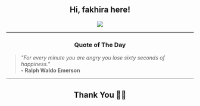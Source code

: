 <h2 align="center"> Hi, fakhira here!</h2>

<p align="center">
<a href="https://github.com/fakhiralkda" alt="github streak"><img src="https://dvst-streak.herokuapp.com/?user=fakhiralkda&theme=tokyonight&fire=DD472C"></a>
</p>

<hr>
<h3 align="center">Quote of The Day</h3>
<p align="center">
<blockquote>
<i>"For every minute you are angry you lose sixty seconds of happiness."</i>
<br>
<b>- Ralph Waldo Emerson</b>
</blockquote>
</p>


<hr>
<h2 align="center">Thank You 🙏🏼</h2>
